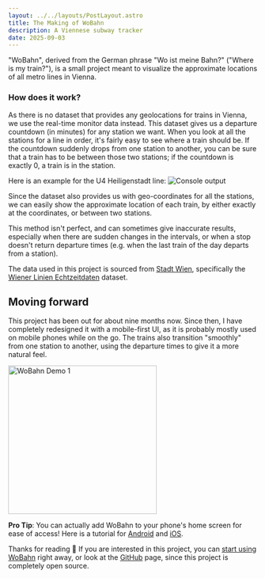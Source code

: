 ```yaml
---
layout: ../../layouts/PostLayout.astro
title: The Making of WoBahn
description: A Viennese subway tracker
date: 2025-09-03
---
```


"WoBahn", derived from the German phrase "Wo ist meine Bahn?" ("Where is my train?"), is a small project meant to visualize the approximate locations of all metro lines in Vienna.

### How does it work?
As there is no dataset that provides any geolocations for trains in Vienna, we use the real-time monitor data instead. This dataset gives us a departure countdown (in minutes) for any station we want. When you look at all the stations for a line in order, it's fairly easy to see where a train should be. If the countdown suddenly drops from one station to another, you can be sure that a train has to be between those two stations; if the countdown is exactly 0, a train is in the station.

Here is an example for the U4 Heiligenstadt line:
![Console output](https://r2.vasc.dev/images/8GPON.png)

Since the dataset also provides us with geo-coordinates for all the stations, we can easily show the approximate location of each train, by either exactly at the coordinates, or between two stations.

This method isn't perfect, and can sometimes give inaccurate results, especially when there are sudden changes in the intervals, or when a stop doesn't return departure times (e.g. when the last train of the day departs from a station).

The data used in this project is sourced from [Stadt Wien](https://data.wien.gv.at/), specifically the [Wiener Linien Echtzeitdaten](https://www.data.gv.at/katalog/dataset/522d3045-0b37-48d0-b868-57c99726b1c4) dataset.

## Moving forward
This project has been out for about nine months now. Since then, I have completely redesigned it with a mobile-first UI, as it is probably mostly used on mobile phones while on the go. The trains also transition "smoothly" from one station to another, using the departure times to give it a more natural feel.

<img alt="WoBahn Demo 1" src="https://r2.vasc.dev/images/IVQ1W.gif" width="300">

**Pro Tip**: You can actually add WoBahn to your phone's home screen for ease of access! Here is a tutorial for [Android](https://r2.vasc.dev/images/swAMH.png) and [iOS](https://r2.vasc.dev/images/5P7FA.png).

Thanks for reading 💖 If you are interested in this project, you can [start using WoBahn](https://wobahn.vasc.dev) right away, or look at the [GitHub](https://github.com/vascYT/WoBahn) page, since this project is completely open source.